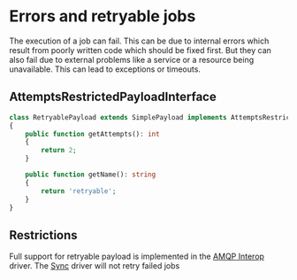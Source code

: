 Errors and retryable jobs
=========================

The execution of a job can fail. This can be due to internal errors which result from
poorly written code which should be fixed first. But they can also fail due to external
problems like a service or a resource being unavailable. This can lead to exceptions or
timeouts.

AttemptsRestrictedPayloadInterface
---------------------

```php
class RetryablePayload extends SimplePayload implements AttemptsRestrictedPayloadInterface
{
    public function getAttempts(): int
    {
        return 2;
    }

    public function getName(): string
    {
        return 'retryable';
    }
}
```

Restrictions
------------

Full support for retryable payload is implemented in the [AMQP Interop](https://github.com/yiisoft/yii-queue-amqp) driver.
The [Sync](driver-sync.md) driver will not retry failed jobs

